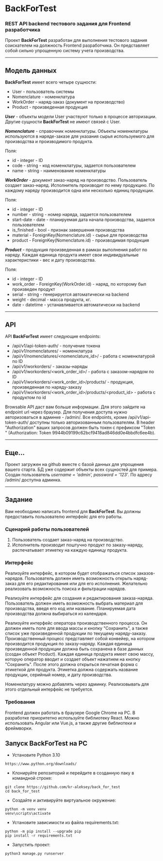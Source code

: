 # BackForTest
### REST API backend тестового задания для Frontend разработчика

Проект **BackForTest** разработан для выполнения тестового задания соискателем на должность Frontend разработчика. 
Он представляет собой сильно упрощенную систему учета производства.
___

## Модель данных
**BackForTest** имеет всего четыре сущности:
- User - пользователь системы
- Nomenclature - номенклатура
- WorkOrder - наряд-заказ (документ на производство)
- Product - произведенная продукция

***User*** - объекты модели User участвуют только в процессе авторизации. Другие сущности **BackForTest** не имеют 
связей с User.

***Nomenclature*** - справочник номенклатуры. Объекты номенклатуры используются в наряде-заказе для указания сырья 
используемого для производства и производимого продукта.

Поля:
- id - integer - ID
- code - string - код номенклатуры, задается пользователем
- name - string - наименование номенклатуры

***WorkOrder*** - документ заказ-наряд на производство. Пользователь создает заказ-наряд. Исполнитель производит по 
нему продукцию. По каждому наряду производится одна или несколько единиц продукции.

Поля:
- id - integer - ID
- number - string - номер наряда, задается пользователем
- start-date - date - планируемая дата начала производства, задается пользователем
- is_finished - bool - признак завершения производства
- material - ForeignKey(Nomenclature.id) - сырье для производства
- product - ForeignKey(Nomenclature.id) - производимая продукция

***Product*** - продукция произведенная в рамках выполнения работ по наряду. Каждая единица продукта имеет свои 
индивидуальные характеристики - вес и дату производства.

Поля:

- id - integer - ID
- work_order - ForeignKey(WorkOrder.id) - наряд, по которому был произведен продукт
- serial - string - генерируется автоматически на backend
- weight - decimal - масса продукта, кг.
- date - datetime - устанавливается автоматически на backend

___
## API
API **BackForTest** имеет следующие endpoints:
- /api/v1/api-token-auth/ - получение токена
- /api/v1/nomenclatures/ - номенклатура
- /api/v1/nomenclatures/<nomenclature_id>/ - работа с номенклатурой по ID
- /api/v1/workorders/ - заказы-наряды
- /api/v1/workorders/<work_order_id>/ - работа с заказом-нарядом по ID
- /api/v1/workorders/<work_order_id>/products/ - продукция, произведенная по наряду-заказу
- /api/v1/workorders/<work_order_id>/products/<product_id> - работа с продуктом по id

Browsable API даст вам больше информации. Для этого зайдите на endpoint url через браузер. Для получения доступа нужно 
авторизоваться в админке - /admin/. Все endpoints, кроме /api/v1/api-token-auth/ доступны только авторизованным 
пользователям. В header "Authorization" ваших запросов должен быть токен с префиксом "Token " (Authorization: 
Token 9944b09199c62bcf9418ad846dd0e4bbdfc6ee4b).

___
## Еще...
Проект загружен на github вместе с базой данных для упрощения вашего старта. БД уже содержит объекты всех сущностей для 
примера. Создан пользователь *username = 'admin', password = '123'*. По адресу /admin/ доступна админка. 

___
## Задание
Вам необходимо написать frontend для **BackForTest**. Вы должны предоставить пользователю интерфейс для его работы.

### Сценарий работы пользователей
1. Пользователь создает заказ-наряд на производство.
2. Исполнитель производит поштучно продукт по заказу-наряду, распечатывает этикетку на каждую единицу продукта.

### Интерфейс
Реализуйте интерфейс, в котором будет отображаться список заказов-нарядов. Пользователь должен иметь возможность 
открыть наряд-заказ для его редактирования или для его исполнения. Желательно реализовать возможность поиска и 
фильтрации нарядов.

Реализуйте интерфейс для создания и редактирования заказа-наряда. Пользователь должен иметь возможность выбрать материал
для производства, введя его код или название. Планируемая дата производства должна выбираться из календаря.

Реализуйте интерфейс оператора производственного процесса. Он должен иметь поле для ввода массы и кнопку "Сохранить", 
а также список уже произведенной продукции по текущему наряду-заказу. Производственный процесс представляет собой 
конвейер, на котором производится продукция по заказу-наряду. Каждая единица произведенной продукции должна быть 
сохранена в базе данных (создан объект Product). Каждая единица продукта имеет свою массу, которую оператор вводит и 
создает объект нажатием на кнопку "Сохранить". После этого должна открыться печатная форма с этикеткой для продукта. 
Этикетка должна содержать название продукции, серийный номер, и дату производства. 

Номенклатуру можно добавлять через админку. Реализовывать для этого отдельный интерфейс не требуется. 

### Требования
Frontend должен работать в браузере Google Chrome на PC. В разработке приоритетно используйте библиотеку React. Можно 
использовать Angular или Vue.js, а также другие библиотеки и фрeймворки.

## Запуск BackForTest на PC

* Установите Python 3.10
```
https://www.python.org/downloads/
```

* Клонируйте репозиторий и перейдите в созданную паку в командной строке:
```
git clone https://github.com/kr-aleksey/back_for_test
cd back_for_test
```

* Создайте и активируйте виртуальное окружение:
```
python -m venv venv
venv\scripts\activate
```

* Установите зависимости из файла requirements.txt:
```
python -m pip install --upgrade pip
pip install -r requirements.txt
```


* Запустить проект:
```
python3 manage.py runserver
```

